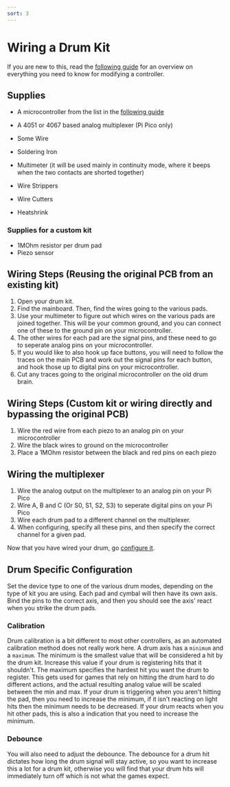 ```yaml
---
sort: 3
---
```

# Wiring a Drum Kit
If you are new to this, read the [following guide](https://santroller.tangentmc.net/wiring_guides/general.html) for an overview on everything you need to know for modifying a controller.

## Supplies
* A microcontroller from the list in the [following guide](https://santroller.tangentmc.net/wiring_guides/general.html)

* A 4051 or 4067 based analog multiplexer (Pi Pico only)

* Some Wire
* Soldering Iron
* Multimeter (it will be used mainly in continuity mode, where it beeps when the two contacts are shorted together)
* Wire Strippers
* Wire Cutters
* Heatshrink

### Supplies for a custom kit
* 1MOhm resistor per drum pad
* Piezo sensor

## Wiring Steps (Reusing the original PCB from an existing kit)
1. Open your drum kit.
2. Find the mainboard. Then, find the wires going to the various pads.
3. Use your multimeter to figure out which wires on the various pads are joined together. This will be your common ground, and you can connect one of these to the ground pin on your microcontroller.
4. The other wires for each pad are the signal pins, and these need to go to seperate analog pins on your microcontroller.
5. If you would like to also hook up face buttons, you will need to follow the traces on the main PCB and work out the signal pins for each button, and hook those up to digital pins on your microcontroller.
6. Cut any traces going to the original microcontroller on the old drum brain.

## Wiring Steps (Custom kit or wiring directly and bypassing the original PCB)
1. Wire the red wire from each piezo to an analog pin on your microcontroller
2. Wire the black wires to ground on the microcontroller
3. Place a 1MOhm resistor between the black and red pins on each piezo 

## Wiring the multiplexer
1. Wire the analog output on the multiplexer to an analog pin on your Pi Pico
2. Wire A, B and C (Or S0, S1, S2, S3) to seperate digital pins on your Pi Pico
3. Wire each drum pad to a different channel on the multiplexer.
4. When configuring, specify all these pins, and then specify the correct channel for a given pad.

Now that you have wired your drum, go [configure it](https://santroller.tangentmc.net/tool/using.html).

## Drum Specific Configuration
Set the device type to one of the various drum modes, depending on the type of kit you are using. Each pad and cymbal will then have its own axis. Bind the pins to the correct axis, and then you should see the axis' react when you strike the drum pads.

### Calibration
Drum calibration is a bit different to most other controllers, as an automated calibration method does not really work here. A drum axis has a `minimum` and a `maximum`. The minimum is the smallest value that will be considered a hit by the drum kit. Increase this value if your drum is registering hits that it shouldn't. The maximum specifies the hardest hit you want the drum to register. This gets used for games that rely on hitting the drum hard to do different actions, and the actual resulting analog value will be scaled between the min and max.
If your drum is triggering when you aren't hitting the pad, then you need to increase the minimum, if it isn't reacting on light hits then the minimum needs to be decreased.
If your drum reacts when you hit other pads, this is also a indication that you need to increase the minimum.

### Debounce
You will also need to adjust the debounce. The debounce for a drum hit dictates how long the drum signal will stay active, so you want to increase this a lot for a drum kit, otherwise you will find that your drum hits will immediately turn off which is not what the games expect.
